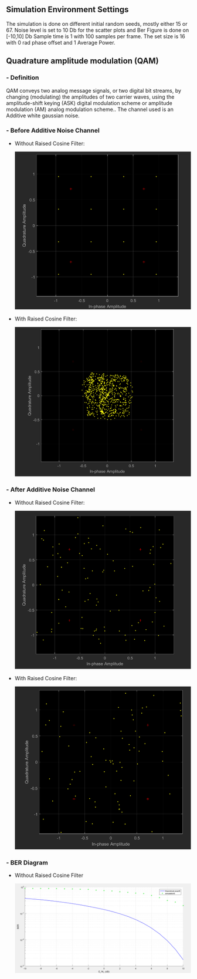 ## Simulation Environment Settings
The simulation is done on different initial random seeds, mostly either 15 or 67. Noise level is set to 10 Db for the scatter plots and Ber Figure is done on [-10,10] Db
Sample time is 1 with 100 samples per frame. The set size is 16 with 0 rad phase offset and 1 Average Power.

## **Quadrature amplitude modulation (QAM)**
### - Definition 
QAM conveys two analog message signals, or two digital bit streams, by changing (modulating) the amplitudes of two carrier waves, using the amplitude-shift keying (ASK) digital modulation scheme or amplitude modulation (AM) analog modulation scheme.. The channel used is an Additive white gaussian noise.


### - Before Additive Noise Channel
* Without Raised Cosine Filter:

    ![Regular](/QAM16/BeforeChannel.png) 
* With Raised Cosine Filter:

    ![Raised Cosine Filter](/QAM16/BeforeChannelRaisedCosine.png) 
### - After Additive Noise Channel
* Without Raised Cosine Filter: 

    ![Regular](/QAM16/AfterChannel.png) 
* With Raised Cosine Filter:

    ![Raised Cosine Filter](/QAM16/AfterChannelRaisedCosine.png) 
### - BER Diagram
* Without Raised Cosine Filter

    ![BER Diagram](/QAM16/BerFigure.png)
